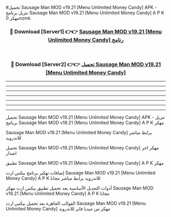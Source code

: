 #تحميل Sausage Man MOD v19.21 [Menu Unlimited Money Candy]  APK - تنزيل برنامج Sausage Man MOD v19.21 [Menu Unlimited Money Candy]  A P K مهكر 0nzmk 



<div align="center">
<h3>🔴 Download [Server1] 👉👉 <a href="https://apkdownload10.web.app/?title=Sausage Man MOD v19.21 [Menu Unlimited Money Candy] ">Sausage Man MOD v19.21 [Menu Unlimited Money Candy]  رنامج</a></h3><br>

<h3>🔴 Download [Server2] 👉👉 <a href="https://apkdownload10.web.app/?title=Sausage Man MOD v19.21 [Menu Unlimited Money Candy] ">تحميل Sausage Man MOD v19.21 [Menu Unlimited Money Candy]  </a></h3>
</div>


----------------------------------------------------------

----------------------------------------------------------

----------------------------------------------------------

----------------------------------------------------------

----------------------------------------------------------

----------------------------------------------------------

----------------------------------------------------------

تحميل Sausage Man MOD v19.21 [Menu Unlimited Money Candy]  APK - تنزيل برنامج Sausage Man MOD v19.21 [Menu Unlimited Money Candy]  A P K مهكر

Sausage Man MOD v19.21 [Menu Unlimited Money Candy]  برابط مباشر للاندرويد

تحميل Sausage Man MOD v19.21 [Menu Unlimited Money Candy]  مهكر اخر اصدار

تطبيق Sausage Man MOD v19.21 [Menu Unlimited Money Candy]  A P K مهكر

إضافات تهكير برنامج بيكس ارت Sausage Man MOD v19.21 [Menu Unlimited Money Candy]  A P K للاندرويد برابط مباشر مجانا

أدوات التعديل الأساسية بعد تحميل تطبيق بيكس ارت مهكر Sausage Man MOD v19.21 [Menu Unlimited Money Candy]  A P K مجانا

القوالب الجاهزة بعد تحميل بيكس ارت Sausage Man MOD v19.21 [Menu Unlimited Money Candy]  مهكر من ميديا فاير للاندرويد



